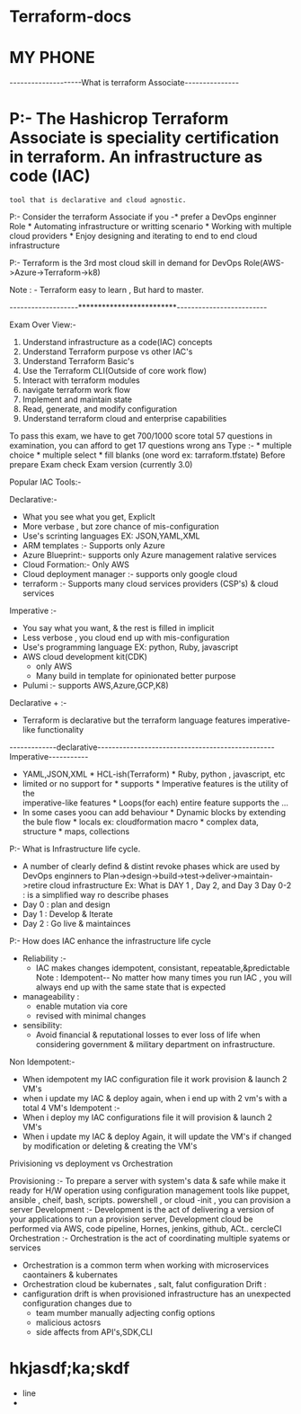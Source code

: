 # Terraform-docs
# MY PHONE
--------------------What is terraform Associate---------------
# P:-   The Hashicrop Terraform Associate is speciality certification in terraform. An infrastructure as code (IAC)
	tool that is declarative and cloud agnostic.

 P:- Consider the terraform Associate if you 
	-* prefer a DevOps enginner Role
	* Automating infrastructure or writting scenario
	* Working with multiple cloud providers
	* Enjoy designing and iterating to end to end cloud infrastructure

P:- Terraform is the 3rd most cloud skill in demand for DevOps Role(AWS->Azure->Terraform->k8)

Note : - Terraform easy to learn , But hard to master.

-------------------*************************-------------------------

Exam Over View:-

1. Understand infrastructure as a code(IAC) concepts
2. Understand Terraform purpose vs other IAC's
3. Understand Terraform Basic's 
4. Use the Terraform CLI(Outside of core work flow)
5. Interact with terraform modules
6. navigate terraform work flow
7. Implement and maintain state
8. Read, generate, and modify configuration
9. Understand terraform cloud and enterprise capabilities

To pass this exam, we have to get 700/1000 score 
total 57 questions in examination, you can afford to get 17 questions wrong
ans Type :-
	* multiple choice
	* multiple select
	* fill blanks (one word ex: tarraform.tfstate)
Before prepare Exam check Exam version (currently 3.0)

Popular IAC Tools:-

Declarative:-
 * What you see what you get, Expliclt
 * More verbase , but zore chance of mis-configuration
 * Use's scrinting languages EX: JSON,YAML,XML
 * ARM templates :- Supports only Azure
 * Azure Blueprint:- supports only Azure management ralative services
 * Cloud Formation:- Only AWS
 * Cloud deployment manager :- supports only google cloud
 * terraform :- Supports many cloud services providers (CSP's) & cloud services

Imperative :-
 * You say what you want, & the rest is filled in implicit
 * Less verbose , you cloud end up with mis-configuration
 * Use's programming language EX: python, Ruby, javascript
 * AWS cloud development kit(CDK)
   * only AWS
   * Many build in template for opinionated better purpose
 * Pulumi :- supports AWS,Azure,GCP,K8)

Declarative + :-
 * Terraform is declarative but the terraform language features imperative-like functionality
 
 -------------declarative-------------------------------------------------Imperative-----------
 * YAML,JSON,XML                        * HCL-ish(Terraform)       * Ruby, python , javascript, etc
 * limited or no support for            * supports		   * Imperative features is the utility of the  
    imperative-like features	        * Loops(for each)            entire feature supports the ...
 * In some cases yoou can add behaviour * Dynamic blocks
   by extending the bule flow           * locals
   ex: cloudformation macro             * complex data, structure
					* maps, collections

P:- What is Infrastructure life cycle.
 * A number of clearly defind & distint revoke phases whick are used by DevOps enginners to
   Plan->design->build->test->deliver->maintain->retire cloud infrastructure
Ex:
 What is DAY 1 , Day 2, and Day 3
Day 0-2 : is a simplified way ro describe phases 
 * Day 0 : plan and design
 * Day 1 : Develop & Iterate
 * Day 2 : Go live & maintainces

P:- How does IAC enhance the infrastructure life cycle
 * Reliability :-
 	* IAC makes changes idempotent, consistant, repeatable,&predictable
Note : Idempotent-- No matter how many times you run IAC , you will always end up with the same state that is expected
 * manageability :
	* enable mutation via core
	* revised with minimal changes
 * sensibility:
	* Avoid financial & reputational losses to ever loss of life when considering government & military department on infrastructure.

Non Idempotent:-
 * When idempotent my IAC configuration file it work provision & launch 2 VM's
 * when i update my IAC & deploy again, when i end up with 2 vm's with a total 4 VM's
Idempotent :-
 * When i deploy my IAC configurations file it will provision  & launch 2 VM's
 * When i update my IAC & deploy Again, it will update the VM's if changed by modification or deleting & creating the VM's

Privisioning   vs deployment    vs Orchestration

Provisioning :- To prepare  a server with system's data & safe while make it ready for H/W operation using configuration management
 tools like puppet, ansible , cheif, bash, scripts. powershell , or cloud -init , you can provision a server
Development :- Development is the act of delivering a version of your applications to run a provision server,
 Development cloud be performed via AWS, code pipeline, Hornes, jenkins, github, ACt.. cercleCI
Orchestration :- Orchestration is the act of coordinating multiple syatems or services
 * Orchestration is a common term when working with microservices caontainers & kubernates
 * Orchestration cloud be kubernates , salt, falut
configuration Drift : 
 * canfiguration drift is when provisioned infrastructure has an unexpected configuration changes due to
    * team mumber manually adjecting config options
    * malicious actosrs
    * side affects from API's,SDK,CLI
# hkjasdf;ka;skdf
- line
- 
